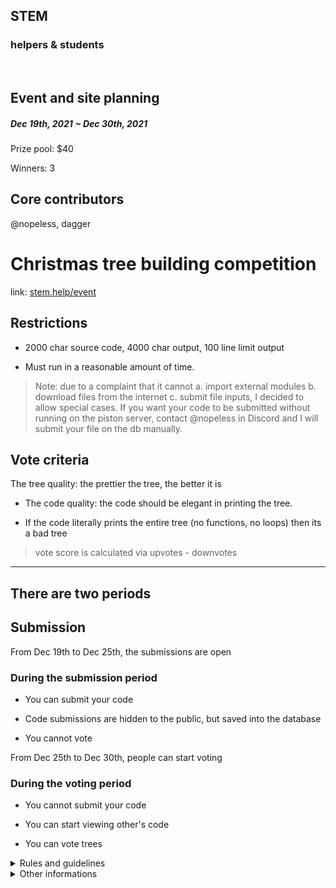 ## STEM
### helpers & students

<br>

## Event and site planning
##### Dec 19th, 2021 ~ Dec 30th, 2021

Prize pool: $40

Winners: 3

## Core contributors

@nopeless, dagger


# Christmas tree building competition

link: [stem.help/event](https://stem.help/event)

## Restrictions

* 2000 char source code, 4000 char output, 100 line limit output

* Must run in a reasonable amount of time.

> Note: due to a complaint that it cannot a. import external modules b. download files from the internet c. submit file inputs, I decided to allow special cases. 
> If you want your code to be submitted without running on the piston server, contact @nopeless in Discord and I will submit your file on the db manually.

## Vote criteria

The tree quality: the prettier the tree, the better it is

* The code quality: the code should be elegant in printing the tree.

* If the code literally prints the entire tree (no functions, no loops) then its a bad tree

> vote score is calculated via upvotes - downvotes

---

## There are two periods

## Submission

From Dec 19th to Dec 25th, the submissions are open

### During the submission period

* You can submit your code

* Code submissions are hidden to the public, but saved into the database

* You cannot vote

From Dec 25th to Dec 30th, people can start voting

### During the voting period

* You cannot submit your code

* You can start viewing other's code

* You can vote trees

<details><summary>Rules and guidelines</summary>

* Only 1 submission is allowed. If you upload more, your latest submission will override your old one considered.

* NSFW is strictly prohibited

* Do not server or DM advertise your trees to be voted for. Doing so will result in an elimination from the competition. 

* No plagiarism is allowed. Only original content will be considered in the voting process. 

* Late votes are not accepted.

* Doing vote fraud fraud by voting for yourself or someone else with an alternate account is prohibited and will lead to elimination. 

* Have fun!
</details>

<details><summary>Other informations</summary>

* 3 winners with most votes

* They will recieve an Event winner role

</details>
